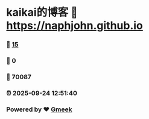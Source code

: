# kaikai的博客 :link: https://naphjohn.github.io 
### :page_facing_up: [15](https://naphjohn.github.io/tag.html) 
### :speech_balloon: 0 
### :hibiscus: 70087 
### :alarm_clock: 2025-09-24 12:51:40 
### Powered by :heart: [Gmeek](https://github.com/Meekdai/Gmeek)
